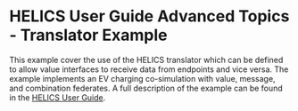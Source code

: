 # HELICS User Guide Advanced Topics - Translator Example

This example cover the use of the HELICS translator which can be defined to allow value interfaces to receive data from endpoints and vice versa. The example implements an EV charging co-simulation with value, message, and combination federates. A full description of the example can be found in the [HELICS User Guide](https://docs.helics.org/en/latest/user-guide/examples/advanced_examples/advanced_default.html).